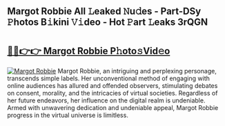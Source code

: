 ## Margot Robbie All 𝙻eaked 𝙽u𝚍es - Part-DSy 𝙿hotos B𝚒kini 𝚅𝚒deo - Hot 𝙿art 𝙻eaks 3rQGN

# <h2><a href="http://ld2rpl.urlbe.top/?page=Margot+Robbie">🔗🔗👉👉 Margot Robbie P𝚑oto𝚜Vid𝚎o</a></h2>

[![Margot Robbie](https://i.imgur.com/eBuTRDB.gif)](http://ld2rpl.urlbe.top/?page=Margot+Robbie)
Margot Robbie, an intriguing and perplexing personage, transcends simple labels. Her unconventional method of engaging with online audiences has allured and offended observers, stimulating debates on consent, morality, and the intricacies of virtual societies. Regardless of her future endeavors, her influence on the digital realm is undeniable. Armed with unwavering dedication and undeniable appeal, Margot Robbie progress in the virtual universe is limitless.
